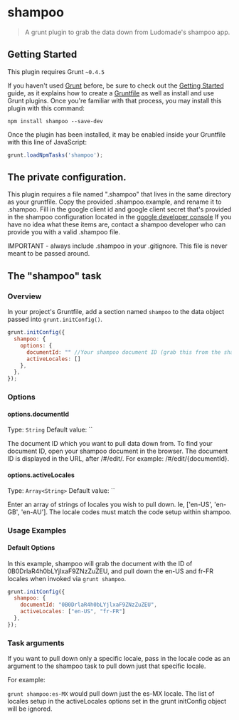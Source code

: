 # shampoo

> A grunt plugin to grab the data down from Ludomade's shampoo app.

## Getting Started
This plugin requires Grunt `~0.4.5`

If you haven't used [Grunt](http://gruntjs.com/) before, be sure to check out the [Getting Started](http://gruntjs.com/getting-started) guide, as it explains how to create a [Gruntfile](http://gruntjs.com/sample-gruntfile) as well as install and use Grunt plugins. Once you're familiar with that process, you may install this plugin with this command:

```shell
npm install shampoo --save-dev
```

Once the plugin has been installed, it may be enabled inside your Gruntfile with this line of JavaScript:

```js
grunt.loadNpmTasks('shampoo');
```

## The private configuration.
This plugin requires a file named ".shampoo" that lives in the same directory as your gruntfile.  Copy the provided .shampoo.example, and rename it to .shampoo.
Fill in the google client id and google client secret that's provided in the shampoo configuration located in the [google developer console](https://console.developers.google.com/project)
If you have no idea what these items are, contact a shampoo developer who can provide you with a valid .shampoo file.

IMPORTANT - always include .shampoo in your .gitignore.  This file is never meant to be passed around.

## The "shampoo" task

### Overview
In your project's Gruntfile, add a section named `shampoo` to the data object passed into `grunt.initConfig()`.

```js
grunt.initConfig({
  shampoo: {
    options: {
      documentId: "" //Your shampoo document ID (grab this from the shampoo URL),
      activeLocales: []
    },
  },
});
```

### Options

#### options.documentId
Type: `String`
Default value: ``

The document ID which you want to pull data down from.  To find your document ID, open your shampoo document in the browser.  The document ID is displayed in the URL, after /#/edit/.  For example: /#/edit/{documentId}.

#### options.activeLocales
Type: `Array<String>`
Default value: ``

Enter an array of strings of locales you wish to pull down.  Ie, ['en-US', 'en-GB', 'en-AU'].  The locale codes must match the code setup within shampoo.

### Usage Examples

#### Default Options
In this example, shampoo will grab the document with the ID of 0B0DrlaR4h0bLYjlxaF9ZNzZuZEU, and pull down the en-US and fr-FR locales when invoked via `grunt shampoo`.

```js
grunt.initConfig({
  shampoo: {
    documentId: "0B0DrlaR4h0bLYjlxaF9ZNzZuZEU",
    activeLocales: ["en-US", "fr-FR"]
  },
});
```

### Task arguments

If you want to pull down only a specific locale, pass in the locale code as an argument to the shampoo task to pull down just that specific locale.

For example:

`grunt shampoo:es-MX` would pull down just the es-MX locale.  The list of locales setup in the activeLocales options set in the grunt initConfig object will be ignored.
